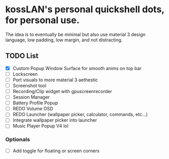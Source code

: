 # kossLAN's personal quickshell dots, for personal use.

The idea is to eventually be minimal but also use material 3 design language, low padding, low margin, and not distracting.

## TODO List 
- [x] Custom Popup Window Surface for smooth anims on top bar
- [ ] Lockscreen
- [ ] Port visuals to more material 3 aethestic 
- [ ] Screenshot tool
- [ ] Recording/Clip widget with gpuscreenrecorder
- [ ] Session Manager
- [ ] Battery Profile Popup
- [ ] REDO Volume OSD
- [ ] REDO Launcher (wallpaper picker, calculator, commands, etc...)
- [ ] Integrate wallpaper picker into launcher
- [ ] Music Player Popup V4 lol

### Optionals
- [ ] Add toggle for floating or screen corners